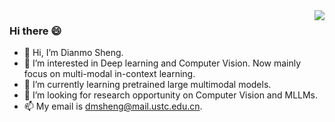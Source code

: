 <!--
**ImmortalSdm/ImmortalSdm** is a ✨ _special_ ✨ repository because its `README.md` (this file) appears on your GitHub profile.

Here are some ideas to get you started:

- 🔭 I’m currently working on ...
- 🌱 I’m currently learning ...
- 👯 I’m looking to collaborate on ...
- 🤔 I’m looking for help with ...
- 💬 Ask me about ...
- 📫 How to reach me: ...
- 😄 Pronouns: ...
- ⚡ Fun fact: ...
-->
<img align="right" src="https://github-readme-stats.vercel.app/api?username=neowho&show_icons=true&icon_color=CE1D2D&text_color=718096&bg_color=ffffff&hide_title=true" />
  
### Hi there 😄
- 👋 Hi, I’m Dianmo Sheng.
- 👀 I’m interested in Deep learning and Computer Vision. Now mainly focus on multi-modal in-context learning.
- 🌱 I’m currently learning pretrained large multimodal models.
- 💞️ I’m looking for research opportunity on Computer Vision and MLLMs.
- 📫 My email is dmsheng@mail.ustc.edu.cn.
